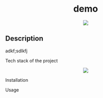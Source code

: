 
<div align='center'>
<h1>demo</h1>
<img src = "https://example.com/image.jpg"/>
</div>
<div>
<h2>Description</h2>
<p>adkf;sdlkfj</p>
</div>
<div>
<p>Tech stack of the project</p>
<p align="center">
<a href="/">
<img src="https://skillicons.dev/icons?i=ableton,actix,aiscript,spring,rails" />
</a>
</p>
</p>
</div>
<div>
<p>Installation</p>
<p></p>
</div>
<div>
<p>Usage</p>
<p></p>
</div>
